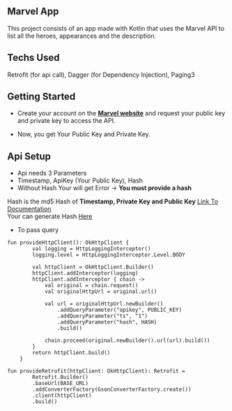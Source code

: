 ## Marvel App
This project consists of an app made with Kotlin that uses the Marvel API to list all the heroes, appearances and the description.

## Techs Used
Retrofit (for api call), Dagger (for Dependency Injection), Paging3

## Getting Started
- Create your account on the [**Marvel website**](https://developer.marvel.com/) and request your public key and private key to access the API.

- Now, you get Your Public Key and Private Key.

## Api Setup
- Api needs 3 Parameters 
- Timestamp, ApiKey (Your Public Key), Hash
- Without Hash Your will get Error -> **You must provide a hash**

Hash is the md5 Hash of **Timestamp, Private Key and Public Key** [Link To Documentation](https://developer.marvel.com/documentation/authorization)  
Your can generate Hash [Here](https://www.md5hashgenerator.com/)

- To pass query
```
fun provideHttpClient(): OkHttpClient {
        val logging = HttpLoggingInterceptor()
        logging.level = HttpLoggingInterceptor.Level.BODY

        val httpClient = OkHttpClient.Builder()
        httpClient.addInterceptor(logging)
        httpClient.addInterceptor { chain ->
            val original = chain.request()
            val originalHttpUrl = original.url()

            val url = originalHttpUrl.newBuilder()
                .addQueryParameter("apikey", PUBLIC_KEY)
                .addQueryParameter("ts", "1")
                .addQueryParameter("hash", HASH)
                .build()

            chain.proceed(original.newBuilder().url(url).build())
        }
        return httpClient.build()
    }
```
```
fun provideRetrofit(httpClient: OkHttpClient): Retrofit =
        Retrofit.Builder()
        .baseUrl(BASE_URL)
        .addConverterFactory(GsonConverterFactory.create())
        .client(httpClient)
        .build()
```
